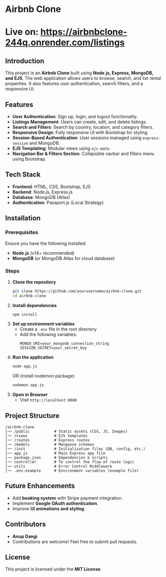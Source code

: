 # Airbnb Clone

# Live on: https://airbnbclone-244q.onrender.com/listings

## Introduction
This project is an **Airbnb Clone** built using **Node.js, Express, MongoDB, and EJS**. The web application allows users to browse, search, and list rental properties. It also features user authentication, search filters, and a responsive UI.

## Features
- **User Authentication**: Sign up, login, and logout functionality.
- **Listings Management**: Users can create, edit, and delete listings.
- **Search and Filters**: Search by country, location, and category filters.
- **Responsive Design**: Fully responsive UI with Bootstrap for styling.
- **Session-Based Authentication**: User sessions managed using `express-session` and MongoDB.
- **EJS Templating**: Modular views using `ejs-mate`.
- **Navigation Bar & Filters Section**: Collapsible navbar and filters menu using Bootstrap.

## Tech Stack
- **Frontend**: HTML, CSS, Bootstrap, EJS
- **Backend**: Node.js, Express.js
- **Database**: MongoDB (Atlas)
- **Authentication**: Passport.js (Local Strategy)

## Installation
### Prerequisites
Ensure you have the following installed:
- **Node.js** (v14+ recommended)
- **MongoDB** (or MongoDB Atlas for cloud database)

### Steps
1. **Clone the repository**
   ```bash
   git clone https://github.com/yourusername/airbnb-clone.git
   cd airbnb-clone
   ```
2. **Install dependencies**
   ```bash
   npm install
   ```
3. **Set up environment variables**
   - Create a `.env` file in the root directory
   - Add the following variables:
     ```env
     MONGO_URI=your_mongodb_connection_string
     SESSION_SECRET=your_secret_key
     ```
4. **Run the application**
   ```bash
   node app.js
   ```
    OR (install nodemon package)
    ```bash
   nodemon app.js
   ```
5. **Open in Browser**
   - Visit `http://localhost:8080`

## Project Structure
```
/airbnb-clone
│── /public           # Static assets (CSS, JS, Images)
│── /views            # EJS templates
│── /routes           # Express routes
│── /models           # Mongoose schemas
│── /init             # Initialization files (DB, config, etc.)
│── app.js            # Main Express app file
│── package.json      # Dependencies & scripts
│── controller        # To control the flow of route logic
│── utils             # Error Control Middleware 
│── .env.example      # Environment variables (example file)
```


## Future Enhancements
- Add **booking system** with Stripe payment integration.
- Implement **Google OAuth authentication**.
- Improve **UI animations and styling**.

## Contributors
- **Anup Dangi** 
- Contributions are welcome! Feel free to submit pull requests.

## License
This project is licensed under the **MIT License**.

